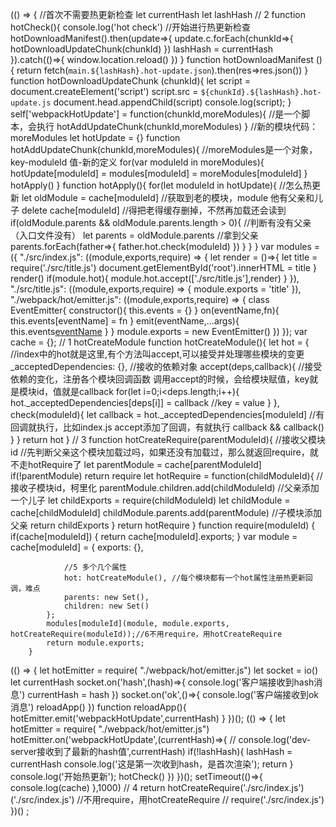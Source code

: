 (() => {
	//首次不需要热更新检查
	let currentHash
	let lashHash
	// 2
   function hotCheck(){
	   console.log('hot check') //开始进行热更新检查
	   hotDownloadManifest().then(update=>{
		   update.c.forEach(chunkId=>{
			   hotDownloadUpdateChunk(chunkId)
		   })
		   lashHash = currentHash
	   }).catch(()=>{
		   window.location.reload()
	   })
   }
   function hotDownloadManifest (){
	   return fetch(`main.${lashHash}.hot-update.json`).then(res=>res.json())
   }
   function hotDownloadUpdateChunk (chunkId){
	   let script = document.createElement('script')
	   script.src = `${chunkId}.${lashHash}.hot-update.js`
	   document.head.appendChild(script)
	   console.log(script);
   }
   self['webpackHotUpdate'] = function(chunkId,moreModules){ //是一个脚本，会执行
	   hotAddUpdateChunk(chunkId,moreModules)
   }
   //新的模块代码：moreModules
   let hotUpdate = {}
   function hotAddUpdateChunk(chunkId,moreModules){ //moreModules是一个对象，key-moduleId 值-新的定义
	   for(var moduleId in moreModules){
		   hotUpdate[moduleId] = modules[moduleId] = moreModules[moduleId]
	   }
	   hotApply()
   }
   function hotApply(){
	   for(let moduleId in hotUpdate){ //怎么热更新
		   let oldModule = cache[moduleId] //获取到老的模块，module 他有父亲和儿子
		   delete cache[moduleId] //得把老得缓存删掉，不然再加载还会读到
		   if(oldModule.parents && oldModule.parents.length > 0){ //判断有没有父亲（入口文件没有）
			   let parents = oldModule.parents //拿到父亲
			   parents.forEach(father=>{
				   father.hot.check(moduleId)
			   })
		   }
	   }
   }
	var modules = ({
		"./src/index.js":
		((module,exports,require) => {
			let render = ()=>{
				let title = require('./src/title.js')
				document.getElementById('root').innerHTML = title
			}
		   render()
		   if(module.hot){
			   module.hot.accept(['./src/title.js'],render)
		   }
		}),
"./src/title.js":
((module,exports,require) => {
   module.exports = 'title'
	}),
	"./webpack/hot/emitter.js":
	((module,exports,require) => {
   class EventEmitter{
	   constructor(){
		   this.events = {}
	   }
	   on(eventName,fn){
		   this.events[eventName] = fn
	   }
	   emit(eventName,...args){
		   this.events[eventName](...args)
	   }
   }
   module.exports = new EventEmitter()
	})
		});
		var cache = {};
		// 1 hotCreateModule
		function hotCreateModule(){
		   let hot = {  //index中的hot就是这里,有个方法叫accept,可以接受并处理哪些模块的变更
			   _acceptedDependencies: {}, //接收的依赖对象
			   accept(deps,callback){ //接受依赖的变化，注册各个模块回调函数     调用accept的时候，会给模块赋值，key就是模块id，值就是callback
				   for(let i=0;i<deps.length;i++){
					   hot._acceptedDependencies[deps[i]] = callback //key = value
				   }
			   },
			   check(moduleId){
				let callback = hot._acceptedDependencies[moduleId] //有回调就执行，比如index.js accept添加了回调，有就执行
				callback && callback()
			   }
		   }
		   return hot
	   }
	   // 3
	   function hotCreateRequire(parentModuleId){ //接收父模块id
		//先判断父亲这个模块加载过吗，如果还没有加载过，那么就返回require，就不走hotRequire了
		   let parentModule = cache[parentModuleId]
		   if(!parentModule) return require 
		   let hotRequire = function(childModuleId){ //接收子模块id，柯里化
			   parentModule.children.add(childModuleId) //父亲添加一个儿子
			   let childExports = require(childModuleId)
			   let childModule = cache[childModuleId]
			   childModule.parents.add(parentModule) //子模块添加父亲
			   return childExports
		   }
		   return hotRequire
	   }
		function require(moduleId) {
			if(cache[moduleId]) {
				return cache[moduleId].exports;
			}
			var module = cache[moduleId] = {
				exports: {},

				//5 多个几个属性
				hot: hotCreateModule(), //每个模块都有一个hot属性注册热更新回调，难点
				parents: new Set(),
				children: new Set()
			};
			modules[moduleId](module, module.exports, hotCreateRequire(moduleId));//6不用require，用hotCreateRequire
			return module.exports;
		}
   (() => {
   let hotEmitter = require( "./webpack/hot/emitter.js")
   let socket = io()
   let currentHash
   socket.on('hash',(hash)=>{
	   console.log('客户端接收到hash消息')
	   currentHash = hash
   })
   socket.on('ok',()=>{
	   console.log('客户端接收到ok消息')
	   reloadApp()
   })
   function reloadApp(){
	   hotEmitter.emit('webpackHotUpdate',currentHash)
   }
   })();
   (() => {
   let hotEmitter = require( "./webpack/hot/emitter.js")
   hotEmitter.on('webpackHotUpdate',(currentHash)=>{
	   // console.log('dev-server接收到了最新的hash值',currentHash)
	   if(!lashHash){
		   lashHash = currentHash
		   console.log('这是第一次收到hash，是首次渲染');
		   return
	   }
	   console.log('开始热更新');
	   hotCheck()
   })
   })();
   setTimeout(()=>{
   	console.log(cache)
   },1000)
   // 4
   return hotCreateRequire('./src/index.js')('./src/index.js') //不用require，用hotCreateRequire
   // require('./src/index.js')
   })()
   ;